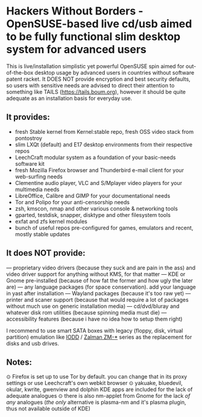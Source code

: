 ﻿Hackers Without Borders - OpenSUSE-based live cd/usb aimed to be fully functional slim desktop system for advanced users
========================================================================================================================

This is live/installation simplistic yet powerful OpenSUSE spin aimed for out-of-the-box desktop usage by advanced users in countries without software patent racket.
It DOES NOT provide encryption and best security defaults, so users with sensitive needs are advised to direct their attention to something like TAILS (https://tails.boum.org), however it should be quite adequate as an installation basis for everyday use.

It provides:
------------
* fresh Stable kernel from Kernel:stable repo, fresh OSS video stack from pontostroy
* slim LXQt (default) and E17 desktop environments from their respective repos
* LeechCraft modular system as a foundation of your basic-needs software kit
* fresh Mozilla Firefox browser and Thunderbird e-mail client for your web-surfing needs
* Clementine audio player, VLC and S/Mplayer video players for your multimedia needs
* LibreOffice, Calibre and GIMP for your documentational needs
* Tor and Polipo for your anti-censorship needs
* zsh, kmscon, nmap and other various console & networking tools
* gparted, testdisk, snapper, disktype and other filesystem tools
* exfat and zfs kernel modules
* bunch of useful repos pre-configured for games, emulators and recent, mostly stable updates

It does NOT provide:
--------------------
— proprietary video drivers (because they suck and are pain in the ass) and video driver support for anything without KMS, for that matter
— KDE or Gnome pre-installed (because of how fat the former and how ugly the later are)
— any language packages (for space conservation). add your language in yast after installation
— Wayland packages (because it's too raw yet)
— printer and scaner support (because that would require a lot of packages without much use on generic installation media)
— cd/dvd/bluray and whatever disk rom utilities (because spinning media must die)
— accessibility features (because i have no idea how to setup them right)

I recommend to use smart SATA boxes with legacy (floppy, disk, virtual partition) emulation like [IODD](www.iodd.co.kr) / [Zalman ZM-*](www.zalman.com/global/product/CategorySecond_Pic.php) series as the replacement for disks and usb drives.

Notes:
------
⊙ Firefox is set up to use Tor by default. you can change that in its proxy settings or use Leechcraft's own webkit browser
⊙ yakuake, bluedevil, okular, kwrite, gwenview and dolphin KDE apps are included for the lack of adequate analogues
⊙ there is also nm-applet from Gnome for the lack _of any_ analogues (_the only_ alternative is plasma-nm and it's plasma plugin, thus not available outside of KDE)
